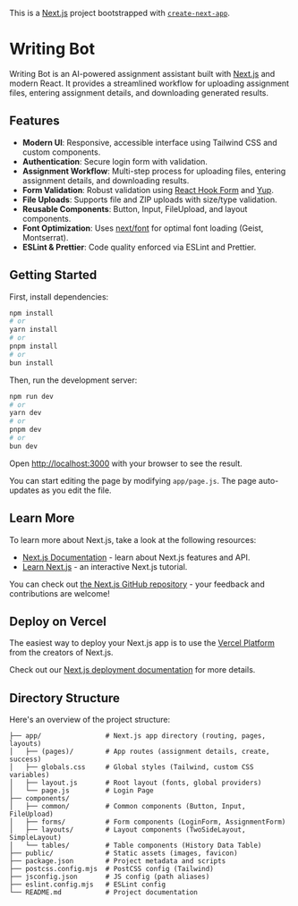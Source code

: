 This is a [Next.js](https://nextjs.org) project bootstrapped with [`create-next-app`](https://github.com/vercel/next.js/tree/canary/packages/create-next-app).

# Writing Bot

Writing Bot is an AI-powered assignment assistant built with [Next.js](https://nextjs.org) and modern React. It provides a streamlined workflow for uploading assignment files, entering assignment details, and downloading generated results.

## Features

- **Modern UI**: Responsive, accessible interface using Tailwind CSS and custom components.
- **Authentication**: Secure login form with validation.
- **Assignment Workflow**: Multi-step process for uploading files, entering assignment details, and downloading results.
- **Form Validation**: Robust validation using [React Hook Form](https://react-hook-form.com/) and [Yup](https://github.com/jquense/yup).
- **File Uploads**: Supports file and ZIP uploads with size/type validation.
- **Reusable Components**: Button, Input, FileUpload, and layout components.
- **Font Optimization**: Uses [next/font](https://nextjs.org/docs/app/building-your-application/optimizing/fonts) for optimal font loading (Geist, Montserrat).
- **ESLint & Prettier**: Code quality enforced via ESLint and Prettier.

## Getting Started

First, install dependencies:

```bash
npm install
# or
yarn install
# or
pnpm install
# or
bun install
```

Then, run the development server:

```bash
npm run dev
# or
yarn dev
# or
pnpm dev
# or
bun dev
```

Open [http://localhost:3000](http://localhost:3000) with your browser to see the result.

You can start editing the page by modifying `app/page.js`. The page auto-updates as you edit the file.

## Learn More

To learn more about Next.js, take a look at the following resources:

- [Next.js Documentation](https://nextjs.org/docs) - learn about Next.js features and API.
- [Learn Next.js](https://nextjs.org/learn) - an interactive Next.js tutorial.

You can check out [the Next.js GitHub repository](https://github.com/vercel/next.js) - your feedback and contributions are welcome!

## Deploy on Vercel

The easiest way to deploy your Next.js app is to use the [Vercel Platform](https://vercel.com/new?utm_medium=default-template&filter=next.js&utm_source=create-next-app&utm_campaign=create-next-app-readme) from the creators of Next.js.

Check out our [Next.js deployment documentation](https://nextjs.org/docs/app/building-your-application/deploying) for more details.

## Directory Structure

Here's an overview of the project structure:

```
├── app/                # Next.js app directory (routing, pages, layouts)
│   ├── (pages)/        # App routes (assignment details, create, success)
│   ├── globals.css     # Global styles (Tailwind, custom CSS variables)
│   ├── layout.js       # Root layout (fonts, global providers)
│   └── page.js         # Login Page
├── components/
│   ├── common/         # Common components (Button, Input, FileUpload)
│   ├── forms/          # Form components (LoginForm, AssignmentForm)
│   ├── layouts/        # Layout components (TwoSideLayout, SimpleLayout)
│   └── tables/         # Table components (History Data Table)
├── public/             # Static assets (images, favicon)
├── package.json        # Project metadata and scripts
├── postcss.config.mjs  # PostCSS config (Tailwind)
├── jsconfig.json       # JS config (path aliases)
├── eslint.config.mjs   # ESLint config
└── README.md           # Project documentation
```
